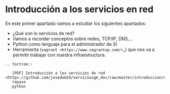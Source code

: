 # Introducción a los servicios en red


En este primer apartado vamos a estudiar los siguientes apartados:

* ¿Qué son lo servicios de red?
* Vamos a recordar conceptos sobre redes, TCP/IP, DNS,...
* Python como lenguaje para el administrador de SI
* Herramienta (`vagrant <https://www.vagrantup.com/>`_) que nos va a permitir trabajar con nuestra infraestructura.


```eval_rst
.. toctree::
   
   [PDF] Introducción a los servicios de red <https://github.com/josedom24/serviciosgm_doc/raw/master/introduccion/doc/servicios_en_red.pdf>
   repaso
   python

```
   
